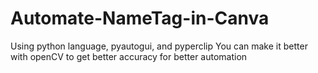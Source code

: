 # Automate-NameTag-in-Canva
Using python language, pyautogui, and pyperclip
You can make it better with openCV to get better accuracy for better automation
